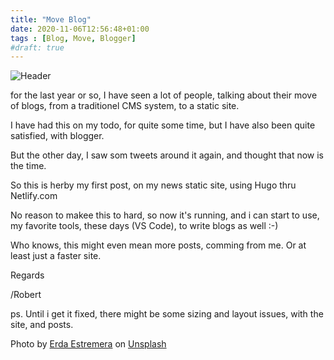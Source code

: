 ```yaml
---
title: "Move Blog"
date: 2020-11-06T12:56:48+01:00
tags : [Blog, Move, Blogger]
#draft: true
---
```

![Header](/img/erda-estremera-sxNt9g77PE0-unsplash.jpg)

for the last year or so, I have seen a lot of people, talking about their move of blogs, from a traditionel CMS system, to a static site.

I have had this on my todo, for quite some time, but I have also been quite satisfied, with blogger.

But the other day, I saw som tweets around it again, and thought that now is the time.

So this is herby my first post, on my news static site, using Hugo thru Netlify.com

No reason to makee this to hard, so now it's running, and i can start to use, my favorite tools, these days (VS Code), to write blogs as well :-) 

Who knows, this might even mean more posts, comming from me. Or at least just a faster site. 

Regards

/Robert

ps. Until i get it fixed, there might be some sizing and layout issues, with the site, and posts. 




<span>Photo by <a href="https://unsplash.com/@erdaest?utm_source=unsplash&amp;utm_medium=referral&amp;utm_content=creditCopyText">Erda Estremera</a> on <a href="https://unsplash.com/s/photos/move?utm_source=unsplash&amp;utm_medium=referral&amp;utm_content=creditCopyText">Unsplash</a></span>